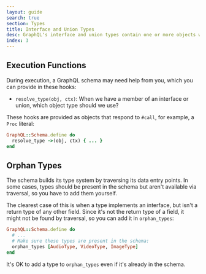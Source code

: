 ```yaml
---
layout: guide
search: true
section: Types
title: Interface and Union Types
desc: GraphQL's interface and union types contain one or more objects with something in common
index: 3
---
```


## Execution Functions

During execution, a GraphQL schema may need help from you, which you can provide in these hooks:

- `resolve_type(obj, ctx)`: When we have a member of an interface or union, which object type should we use?

These hooks are provided as objects that respond to `#call`, for example, a `Proc` literal:

```ruby
GraphQL::Schema.define do
  resolve_type ->(obj, ctx) { ... }
end
```

## Orphan Types

The schema builds its type system by traversing its data entry points. In some cases, types should be present in the schema but aren't available via traversal, so you have to add them yourself.

The clearest case of this is when a type implements an interface, but isn't a return type of any other field. Since it's not the return type of a field, it might not be found by traversal, so you can add it in `orphan_types`:

```ruby
GraphQL::Schema.define do
  # ...
  # Make sure these types are present in the schema:
  orphan_types [AudioType, VideoType, ImageType]
end
```

It's OK to add a type to `orphan_types` even if it's already in the schema.
